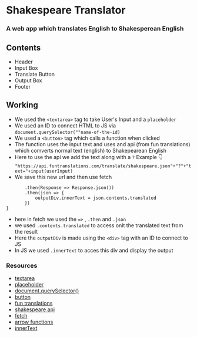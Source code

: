 # Shakespeare Translator 

### A web app which translates English to Shakesperean English

## Contents 

- Header 
- Input Box
- Translate Button
- Output Box
- Footer

## Working

- We used the `<textarea>` tag to take User's Input and a `placeholder` 
- We used an ID to connect HTML to JS via `document.querySelector(""name-of-the-id)`
- We used a `<button>` tag which calls a function when clicked 
- The function uses the input text and uses and api (from fun translations) which comverts normal text (english) to Shakepearean English
- Here to use the api we add the text along with a `?` 
 Example 👇
 `"https://api.funtranslations.com/translate/shakespeare.json"+"?"+"text="+input(userInput)`
 - We save this new url and then use fetch
 ```fetch(newURl)
        .then(Response => Response.json())
        .then(json => {
            outputDiv.innerText = json.contents.translated
        })
}
```
- here in fetch we used the `=>` , `.then` and `.json` 
- we used `.contents.translated` to access onlt the translated text from the result 
- Here the `outputDiv` is made using the `<div>` tag with an ID to connect to JS
- In JS we used `.innerText` to acces this div and display the output

### Resources 

- [textarea](https://developer.mozilla.org/en-US/docs/Web/HTML/Element/textarea)
- [placeholder](https://developer.mozilla.org/en-US/docs/Web/CSS/::placeholder)
- [document.querySelector()](https://developer.mozilla.org/en-US/docs/Web/API/Document/querySelector)
- [button](https://developer.mozilla.org/en-US/docs/Web/HTML/Element/button)
- [fun translations](https://funtranslations.com/api/)
- [shakespeare api](https://funtranslations.com/api/#shakespeare)
- [fetch](https://developer.mozilla.org/en-US/docs/Web/API/Fetch_API)
- [arrow functions](https://developer.mozilla.org/en-US/docs/Web/JavaScript/Reference/Functions/Arrow_functions)
- [innerText](https://developer.mozilla.org/en-US/docs/Web/API/HTMLElement/innerText)
 

